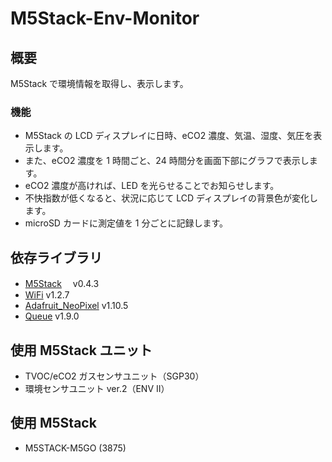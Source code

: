 # M5Stack-Env-Monitor

## 概要

M5Stack で環境情報を取得し、表示します。

### 機能

- M5Stack の LCD ディスプレイに日時、eCO2 濃度、気温、湿度、気圧を表示します。
- また、eCO2 濃度を 1 時間ごと、24 時間分を画面下部にグラフで表示します。
- eCO2 濃度が高ければ、LED を光らせることでお知らせします。
- 不快指数が低くなると、状況に応じて LCD ディスプレイの背景色が変化します。
- microSD カードに測定値を 1 分ごとに記録します。

## 依存ライブラリ

- [M5Stack](https://github.com/m5stack/M5Stack)　 v0.4.3
- [WiFi](https://www.arduino.cc/reference/en/libraries/wifi/) v1.2.7
- [Adafruit_NeoPixel](https://github.com/adafruit/Adafruit_NeoPixel) v1.10.5
- [Queue](https://github.com/SMFSW/Queue) v1.9.0

## 使用 M5Stack ユニット

- TVOC/eCO2 ガスセンサユニット（SGP30）
- 環境センサユニット ver.2（ENV II）

## 使用 M5Stack

- M5STACK-M5GO (3875)
